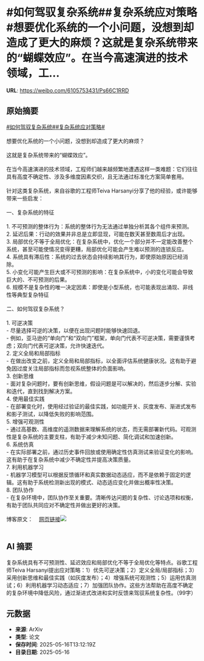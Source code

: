 # #如何驾驭复杂系统##复杂系统应对策略#想要优化系统的一个小问题，没想到却造成了更大的麻烦？这就是复杂系统带来的“蝴蝶效应”。在当今高速演进的技术领域，工...

**URL**: https://weibo.com/6105753431/Ps66C1RRD

## 原始摘要

<a href="https://m.weibo.cn/search?containerid=231522type%3D1%26t%3D10%26q%3D%23%E5%A6%82%E4%BD%95%E9%A9%BE%E9%A9%AD%E5%A4%8D%E6%9D%82%E7%B3%BB%E7%BB%9F%23&amp;extparam=%23%E5%A6%82%E4%BD%95%E9%A9%BE%E9%A9%AD%E5%A4%8D%E6%9D%82%E7%B3%BB%E7%BB%9F%23" data-hide=""><span class="surl-text">#如何驾驭复杂系统#</span></a><a href="https://m.weibo.cn/search?containerid=231522type%3D1%26t%3D10%26q%3D%23%E5%A4%8D%E6%9D%82%E7%B3%BB%E7%BB%9F%E5%BA%94%E5%AF%B9%E7%AD%96%E7%95%A5%23&amp;extparam=%23%E5%A4%8D%E6%9D%82%E7%B3%BB%E7%BB%9F%E5%BA%94%E5%AF%B9%E7%AD%96%E7%95%A5%23" data-hide=""><span class="surl-text">#复杂系统应对策略#</span></a><br><br>想要优化系统的一个小问题，没想到却造成了更大的麻烦？<br><br>这就是复杂系统带来的“蝴蝶效应”。<br><br>在当今高速演进的技术领域，工程师们越来越频繁地遭遇这样一类难题：它们往往具有高度不确定性、涉及多维度因素交织，且无法通过标准化方案简单套用。<br><br>针对这类复杂系统，来自谷歌的工程师Teiva Harsanyi分享了他的经验，或许能够带来一些启发：<br><br>一、复杂系统的特征<br><br>1. 不可预测的整体行为：系统的整体行为无法通过单独分析其各个组件来预测。<br>2. 延迟后果：行动的效果并非总是立即显现，可能在数天甚至数周后才出现。<br>3. 局部优化不等于全局优化：在复杂系统中，优化一个部分并不一定能改善整个系统，甚至可能使情况变得更糟，局部优化可能会产生难以预测的连锁反应。<br>4. 系统具有滞后性：系统的过去状态会持续影响其行为，即使原始原因已经消除。<br>5. 小变化可能产生巨大或不可预测的影响：在复杂系统中，小的变化可能会导致巨大的、不可预测的后果。<br>6. 规模不是复杂性的唯一决定因素：即使是小型系统，也可能表现出涌现、非线性等典型复杂特征<br><br>二、如何驾驭复杂系统？<br><br>1. 可逆决策<br>  - 尽量选择可逆的决策，以便在出现问题时能够快速回退。<br>  - 例如，亚马逊的“单向门”和“双向门”框架，单向门代表不可逆决策，需要谨慎考虑；双向门代表可逆决策，允许快速迭代。<br>2. 定义全局和局部指标<br>  - 在做出改变之前，定义全局和局部指标，以全面评估系统健康状况。这有助于避免因过度关注局部指标而忽视系统整体的负面影响。<br>3. 创新思维<br>  - 面对复杂问题时，要有创新思维，假设问题是可以解决的，然后逐步分解、实验和迭代，直到找到解决方案。<br>4. 使用最佳实践<br>  - 在部署变化时，使用经过验证的最佳实践，如功能开关、灰度发布、渐进式发布和影子测试，以降低失败的影响范围。<br>5. 增强可观测性<br>  - 通过高基数、高维度的遥测数据来理解系统的状态，而无需部署新代码。可观测性是复杂系统的主要支柱，有助于减少未知问题、简化调试和加速创新。<br>6. 系统仿真<br>  - 在实际部署之前，通过历史事件回放或使用确定性仿真测试来验证变化的影响。这有助于在复杂系统中减少不确定性并提高决策质量。<br>7. 利用机器学习<br>  - 机器学习模型可以根据反馈循环和真实数据动态适应，而不是依赖于固定的逻辑。这有助于系统检测新出现的模式、动态适应变化并做出概率性决策。<br>8. 团队协作<br>  - 在复杂环境中，团队协作至关重要。清晰传达问题的复杂性、讨论选项和权衡，有助于团队共同应对不确定性并做出更好的决策。<br><br>博客原文：<a href="https://weibo.cn/sinaurl?u=https%3A%2F%2Fwww.thecoder.cafe%2Fp%2Fcomplex-systems" data-hide=""><span class="url-icon"><img style="width: 1rem;height: 1rem" src="https://h5.sinaimg.cn/upload/2015/09/25/3/timeline_card_small_web_default.png" referrerpolicy="no-referrer"></span><span class="surl-text">网页链接</span></a><img style="" src="https://tvax4.sinaimg.cn/large/006Fd7o3gy1i1hf0yltf7j30zk0hsng5.jpg" referrerpolicy="no-referrer"><br><br>

## AI 摘要

复杂系统具有不可预测性、延迟效应和局部优化不等于全局优化等特点。谷歌工程师Teiva Harsanyi提出应对策略：1）优先可逆决策；2）定义全局/局部指标；3）采用创新思维和最佳实践（如灰度发布）；4）增强系统可观测性；5）运用仿真测试；6）利用机器学习动态适应；7）加强团队协作。这些方法帮助在高度不确定的复杂环境中降低风险，通过渐进式改进和实时反馈来驾驭系统复杂性。（99字）

## 元数据

- **来源**: ArXiv
- **类型**: 论文
- **保存时间**: 2025-05-16T13:12:19Z
- **目录日期**: 2025-05-16
